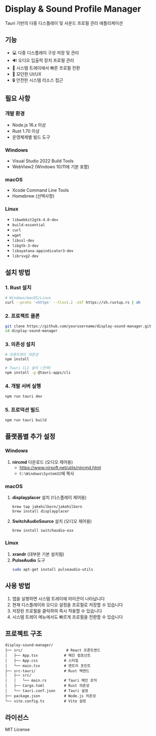 # Display & Sound Profile Manager

Tauri 기반의 다중 디스플레이 및 사운드 프로필 관리 애플리케이션

## 기능

- 💻 다중 디스플레이 구성 저장 및 관리
- 🔊 오디오 입출력 장치 프로필 관리
- 🚀 시스템 트레이에서 빠른 프로필 전환
- 🎨 모던한 UI/UX
- 🔒 안전한 시스템 리소스 접근

## 필요 사항

### 개발 환경
- Node.js 16.x 이상
- Rust 1.70 이상
- 운영체제별 빌드 도구

### Windows
- Visual Studio 2022 Build Tools
- WebView2 (Windows 10/11에 기본 포함)

### macOS
- Xcode Command Line Tools
- Homebrew (선택사항)

### Linux
- `libwebkit2gtk-4.0-dev`
- `build-essential`
- `curl`
- `wget`
- `libssl-dev`
- `libgtk-3-dev`
- `libayatana-appindicator3-dev`
- `librsvg2-dev`

## 설치 방법

### 1. Rust 설치
```bash
# Windows/macOS/Linux
curl --proto '=https' --tlsv1.2 -sSf https://sh.rustup.rs | sh
```

### 2. 프로젝트 클론
```bash
git clone https://github.com/yourusername/display-sound-manager.git
cd display-sound-manager
```

### 3. 의존성 설치
```bash
# 프론트엔드 의존성
npm install

# Tauri CLI 설치 (전역)
npm install -g @tauri-apps/cli
```

### 4. 개발 서버 실행
```bash
npm run tauri dev
```

### 5. 프로덕션 빌드
```bash
npm run tauri build
```

## 플랫폼별 추가 설정

### Windows
1. **nircmd** 다운로드 (오디오 제어용)
   - https://www.nirsoft.net/utils/nircmd.html
   - `C:\Windows\System32`에 복사

### macOS
1. **displayplacer** 설치 (디스플레이 제어용)
   ```bash
   brew tap jakehilborn/jakehilborn
   brew install displayplacer
   ```

2. **SwitchAudioSource** 설치 (오디오 제어용)
   ```bash
   brew install switchaudio-osx
   ```

### Linux
1. **xrandr** (대부분 기본 설치됨)
2. **PulseAudio** 도구
   ```bash
   sudo apt-get install pulseaudio-utils
   ```

## 사용 방법

1. 앱을 실행하면 시스템 트레이에 아이콘이 나타납니다
2. 현재 디스플레이와 오디오 설정을 프로필로 저장할 수 있습니다
3. 저장된 프로필을 클릭하여 즉시 적용할 수 있습니다
4. 시스템 트레이 메뉴에서도 빠르게 프로필을 전환할 수 있습니다

## 프로젝트 구조

```
display-sound-manager/
├── src/                    # React 프론트엔드
│   ├── App.tsx            # 메인 컴포넌트
│   ├── App.css            # 스타일
│   └── main.tsx           # 엔트리 포인트
├── src-tauri/             # Rust 백엔드
│   ├── src/
│   │   └── main.rs        # Tauri 메인 로직
│   ├── Cargo.toml         # Rust 의존성
│   └── tauri.conf.json    # Tauri 설정
├── package.json           # Node.js 의존성
└── vite.config.ts         # Vite 설정
```

## 라이선스

MIT License
  